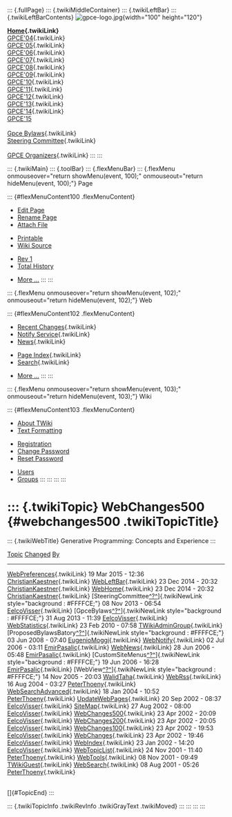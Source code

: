 ::: {.fullPage}
::: {.twikiMiddleContainer}
::: {.twikiLeftBar}
::: {.twikiLeftBarContents}
![gpce-logo.jpg](../pub/Gpce/WebLeftBar/gpce-logo.jpg){width="100"
height="120"}

**[Home](WebHome){.twikiLink}**\
[GPCE\'04](../Gpce04/WebHome){.twikiLink}\
[GPCE\'05](../Gpce05/WebHome){.twikiLink}\
[GPCE\'06](../GPCE06/WebHome){.twikiLink}\
[GPCE\'07](../GPCE07/WebHome){.twikiLink}\
[GPCE\'08](../GPCE08/WebHome){.twikiLink}\
[GPCE\'09](../GPCE09/WebHome){.twikiLink}\
[GPCE\'10](../GPCE10/WebHome){.twikiLink}\
[GPCE\'11](../GPCE11/WebHome){.twikiLink}\
[GPCE\'12](../GPCE12/WebHome){.twikiLink}\
[GPCE\'13](../GPCE13/WebHome){.twikiLink}\
[GPCE\'14](../GPCE14/WebHome){.twikiLink}\
[GPCE\'15](http://conf.researchr.org/home/gpce2015)\
\
[Gpce Bylaws](GpceBylaws){.twikiLink}\
[Steering Committee](SteeringCommittee){.twikiLink}\
\
[GPCE Organizers](../Gpceorg/WebHome){.twikiLink}
:::
:::

::: {.twikiMain}
::: {.toolBar}
::: {.flexMenuBar}
::: {.flexMenu onmouseover="return showMenu(event, 100);" onmouseout="return hideMenu(event, 100);"}
Page

::: {#flexMenuContent100 .flexMenuContent}
-   [Edit
    Page](http://www.program-transformation.org/edit/Gpce/WebChanges500?t=1536828016)
-   [Rename
    Page](http://www.program-transformation.org/rename/Gpce/WebChanges500)
-   [Attach
    File](http://www.program-transformation.org/attach/Gpce/WebChanges500)

<!-- -->

-   [Printable](http://www.program-transformation.org/view/Gpce/WebChanges500?skin=print.pattern)
-   [Wiki
    Source](http://www.program-transformation.org/view/Gpce/WebChanges500?skin=text&raw=on&contenttype=text/plain)

<!-- -->

-   [Rev
    1](http://www.program-transformation.org/view/Gpce/WebChanges500?rev=1.1)
-   [Total
    History](http://www.program-transformation.org/rdiff/Gpce/WebChanges500)

<!-- -->

-   [More
    \...](http://www.program-transformation.org/oops/Gpce/WebChanges500?template=oopsmore&param1=1.1&param2=1.1)
:::
:::

::: {.flexMenu onmouseover="return showMenu(event, 102);" onmouseout="return hideMenu(event, 102);"}
Web

::: {#flexMenuContent102 .flexMenuContent}
-   [Recent Changes](WebChanges){.twikiLink}
-   [Notify Service](WebNotify){.twikiLink}
-   [News](WebNews){.twikiLink}

<!-- -->

-   [Page Index](WebIndex){.twikiLink}
-   [Search](WebSearch){.twikiLink}

<!-- -->

-   [More
    \...](http://www.program-transformation.org/oops/Gpce/WebChanges500?template=oopsmore&param1=1.1&param2=1.1)
:::
:::

::: {.flexMenu onmouseover="return showMenu(event, 103);" onmouseout="return hideMenu(event, 103);"}
Wiki

::: {#flexMenuContent103 .flexMenuContent}
-   [About
    TWiki](http://www.program-transformation.org/view/TWiki/WebHome)
-   [Text
    Formatting](http://www.program-transformation.org/view/TWiki/TextFormattingRules)

<!-- -->

-   [Registration](http://www.program-transformation.org/view/TWiki/TWikiRegistration)
-   [Change
    Password](http://www.program-transformation.org/view/TWiki/ChangePassword)
-   [Reset
    Password](http://www.program-transformation.org/view/TWiki/ResetPassword)

<!-- -->

-   [Users](http://www.program-transformation.org/view/Main/TWikiUsers)
-   [Groups](http://www.program-transformation.org/view/Main/TWikiGroups)
:::
:::
:::
:::

::: {.twikiTopic}
WebChanges500 {#webchanges500 .twikiTopicTitle}
=============

::: {.twikiWebTitle}
Generative Programming: Concepts and Experience
:::

  [Topic](http://www.program-transformation.org/Gpce/WebChanges500?sortcol=0&table=1&up=0#sorted_table "Sort by this column")                                                     [Changed](http://www.program-transformation.org/Gpce/WebChanges500?sortcol=1&table=1&up=0#sorted_table "Sort by this column")   [By](http://www.program-transformation.org/Gpce/WebChanges500?sortcol=2&table=1&up=0#sorted_table "Sort by this column")
  ------------------------------------------------------------------------------------------------------------------------------------------------------------------------------- ------------------------------------------------------------------------------------------------------------------------------- --------------------------------------------------------------------------------------------------------------------------
  [WebPreferences](../Main/WebPreferences){.twikiLink}                                                                                                                            19 Mar 2015 - 12:36                                                                                                             [ChristianKaestner](../Main/ChristianKaestner){.twikiLink}
  [WebLeftBar](../Main/WebLeftBar){.twikiLink}                                                                                                                                    23 Dec 2014 - 20:32                                                                                                             [ChristianKaestner](../Main/ChristianKaestner){.twikiLink}
  [WebHome](../Main/WebHome){.twikiLink}                                                                                                                                          23 Dec 2014 - 20:32                                                                                                             [ChristianKaestner](../Main/ChristianKaestner){.twikiLink}
  [SteeringCommittee[^?^](http://www.program-transformation.org/edit/Main/SteeringCommittee?topicparent=Gpce.WebChanges500)]{.twikiNewLink style="background : #FFFFCE;"}         08 Nov 2013 - 06:54                                                                                                             [EelcoVisser](../Main/EelcoVisser){.twikiLink}
  [GpceBylaws[^?^](http://www.program-transformation.org/edit/Main/GpceBylaws?topicparent=Gpce.WebChanges500)]{.twikiNewLink style="background : #FFFFCE;"}                       31 Aug 2013 - 11:39                                                                                                             [EelcoVisser](../Main/EelcoVisser){.twikiLink}
  [WebStatistics](../Main/WebStatistics){.twikiLink}                                                                                                                              23 Feb 2010 - 07:58                                                                                                             [TWikiAdminGroup](../Main/TWikiAdminGroup){.twikiLink}
  [ProposedBylawsBatory[^?^](http://www.program-transformation.org/edit/Main/ProposedBylawsBatory?topicparent=Gpce.WebChanges500)]{.twikiNewLink style="background : #FFFFCE;"}   03 Jun 2008 - 07:40                                                                                                             [EugenioMoggi](../Main/EugenioMoggi){.twikiLink}
  [WebNotify](../Main/WebNotify){.twikiLink}                                                                                                                                      02 Jul 2006 - 03:11                                                                                                             [EmirPasalic](../Main/EmirPasalic){.twikiLink}
  [WebNews](../Main/WebNews){.twikiLink}                                                                                                                                          28 Jun 2006 - 05:48                                                                                                             [EmirPasalic](../Main/EmirPasalic){.twikiLink}
  [CustomSiteMenus[^?^](http://www.program-transformation.org/edit/Main/CustomSiteMenus?topicparent=Gpce.WebChanges500)]{.twikiNewLink style="background : #FFFFCE;"}             19 Jun 2006 - 16:28                                                                                                             [EmirPasalic](../Main/EmirPasalic){.twikiLink}
  [WebView[^?^](http://www.program-transformation.org/edit/Main/WebView?topicparent=Gpce.WebChanges500)]{.twikiNewLink style="background : #FFFFCE;"}                             14 Nov 2005 - 20:03                                                                                                             [WalidTaha](../Main/WalidTaha){.twikiLink}
  [WebRss](../Main/WebRss){.twikiLink}                                                                                                                                            16 Aug 2004 - 03:27                                                                                                             [PeterThoeny](../Main/PeterThoeny){.twikiLink}
  [WebSearchAdvanced](../Main/WebSearchAdvanced){.twikiLink}                                                                                                                      18 Jan 2004 - 10:52                                                                                                             [PeterThoeny](../Main/PeterThoeny){.twikiLink}
  [UpdateWebPages](../Main/UpdateWebPages){.twikiLink}                                                                                                                            20 Sep 2002 - 08:37                                                                                                             [EelcoVisser](../Main/EelcoVisser){.twikiLink}
  [SiteMap](../Main/SiteMap){.twikiLink}                                                                                                                                          27 Aug 2002 - 08:00                                                                                                             [EelcoVisser](../Main/EelcoVisser){.twikiLink}
  [WebChanges500](../Main/WebChanges500){.twikiLink}                                                                                                                              23 Apr 2002 - 20:09                                                                                                             [EelcoVisser](../Main/EelcoVisser){.twikiLink}
  [WebChanges200](../Main/WebChanges200){.twikiLink}                                                                                                                              23 Apr 2002 - 20:05                                                                                                             [EelcoVisser](../Main/EelcoVisser){.twikiLink}
  [WebChanges100](../Main/WebChanges100){.twikiLink}                                                                                                                              23 Apr 2002 - 19:53                                                                                                             [EelcoVisser](../Main/EelcoVisser){.twikiLink}
  [WebChanges](../Main/WebChanges){.twikiLink}                                                                                                                                    23 Apr 2002 - 19:46                                                                                                             [EelcoVisser](../Main/EelcoVisser){.twikiLink}
  [WebIndex](../Main/WebIndex){.twikiLink}                                                                                                                                        23 Jan 2002 - 14:20                                                                                                             [EelcoVisser](../Main/EelcoVisser){.twikiLink}
  [WebTopicList](../Main/WebTopicList){.twikiLink}                                                                                                                                24 Nov 2001 - 11:40                                                                                                             [PeterThoeny](../Main/PeterThoeny){.twikiLink}
  [WebTools](../Main/WebTools){.twikiLink}                                                                                                                                        08 Nov 2001 - 09:49                                                                                                             [TWikiGuest](../Main/TWikiGuest){.twikiLink}
  [WebSearch](../Main/WebSearch){.twikiLink}                                                                                                                                      08 Aug 2001 - 05:26                                                                                                             [PeterThoeny](../Main/PeterThoeny){.twikiLink}

\
[]{#TopicEnd}
:::

::: {.twikiTopicInfo .twikiRevInfo .twikiGrayText .twikiMoved}
:::
:::
:::
:::
